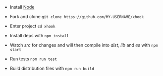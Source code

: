 - Install [Node](http://nodejs.org)

- Fork and clone `git clone https://github.com/MY-USERNAME/xhook`

- Enter project `cd xhook`

- Install deps with `npm install`

- Watch _src_ for changes and will then compile into _dist_, _lib_ and _es_ with `npm start`

- Run tests `npm run test`

- Build distribution files with `npm run build`
